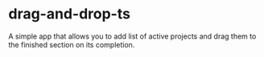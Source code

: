 # drag-and-drop-ts

A simple app that allows you to add list of active projects and drag them to the finished section on its completion.
